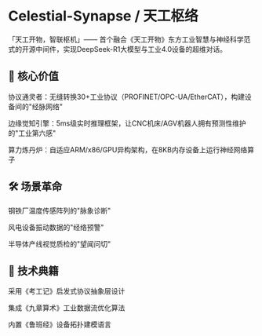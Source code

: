 # Celestial-Synapse / 天工枢络
「天工开物，智联枢机」—— 首个融合《天工开物》东方工业智慧与神经科学范式的开源中间件，实现DeepSeek-R1大模型与工业4.0设备的超维对话。

## 🌟 核心价值

协议通灵者：无缝转换30+工业协议（PROFINET/OPC-UA/EtherCAT），构建设备间的"经脉网络"

边缘觉知引擎：5ms级实时推理框架，让CNC机床/AGV机器人拥有预测性维护的"工业第六感"

算力炼丹炉：自适应ARM/x86/GPU异构架构，在8KB内存设备上运行神经网络算子

## 🛠 场景革命

钢铁厂温度传感阵列的"脉象诊断"

风电设备振动数据的"经络预警"

半导体产线视觉质检的"望闻问切"

## 📜 技术典籍

采用《考工记》启发式协议抽象层设计

集成《九章算术》工业数据流优化算法

内置《鲁班经》设备拓扑建模语言
